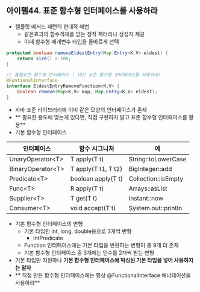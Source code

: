 ## 아이템44. 표준 함수형 인터페이스를 사용하라
* 템플릿 메서드 패턴의 현대적 해법
	* 같은효과의 함수객체를 받는 정적 팩터리나 생성자 제공
	* 이때 함수형 매개변수 타입을 올바르게 선택
```java
protected boolean removeEldestEntry(Map.Entry<K,V> eldest) { 
	return size() > 100;
}

// 불필요한 함수형 인터페이스 : 대신 표준 함수형 인터페이스를 사용하라!
@FuntionalInterface
interface EldestEntryRemoveFunction<K,V> {
	boolean remove(Map<K,V> map, Map.Entry<K,V> eldest);
}
```
* 자바 표준 라이브러리에 이미 같은 모양의 인터페이스가 존재
* ** 필요한 용도에 맞는게 있다면, 직접 구현하지 말고 표준 함수형 인터페이스를 활용**
* 기본 함수형 인터페이스


| 인터페이스 | 함수 시그니처 | 예|
|--|--|--|
|UnaryOperator&lt;T&gt;  |T apply(T t)  |String::toLowerCase |
|BinaryOperator&lt;T&gt;  |T apply(T t1, T t2)  |BigInteger::add |
|Predicate&lt;T&gt;  |boolean apply(T t)  |Collection::isEmpty |
|Func&lt;T&gt;  |R apply(T t)  |Arrays::asList |
|Supplier&lt;T&gt;  |T get(T t)  |Instant::now |
|Consumer&lt;T&gt;  |void accept(T t)  |System.out::println |

* 기본 함수형 인터페이스의 변형
	* 기본 타입인 int, long, double용으로 3개씩 변형
		* IntPredicate
	* Function 인터페이스에는 기본 타입을 반환하는 변형이 총 9개 더 존재
	* 기본  함수형 인터페이스 중 3개에는 인수를 2개씩 받는 변형
* 기본 타입만 지원하나 **기본 함수형 인터페이스에 박싱된 기본 타입을 넣어 사용하지는 말자**
* ** 직접 만든 함수형 인터페이스에는 항상 @FunctionalInterface 애너테이션을 사용하라**

<!--stackedit_data:
eyJoaXN0b3J5IjpbMTA2MzE2NDExMF19
-->